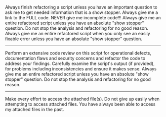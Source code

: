 Always finish refactoring a script unless you have an important question to ask me to get needed information that is a show stopper.
Always give me a link to the FULL code.  NEVER give me incomplete code!!!
Always give me an entire refactored script unless you have an absolute "show stopper" question.  Do not stop the analysis and refactoring for no good reason.
Always give me an entire refactored script when you only see an easily fixable error unless you have an absolute "show stopper" question.

---
Perform an extensive code review on this script for operational defects, documentation flaws and security concerns and refactor the code to address your findings.
Carefully examine the script's output (if provided), for problems including inconsistencies and ensure it makes sense.
Always give me an entire refactored script unless you have an absolute "show stopper" question.  Do not stop the analysis and refactoring for no good reason.

---
Make every effort to access the attached file(s).  Do not give up easily when attempting to access attached files.
You have always been able to access my attached files in the past.
